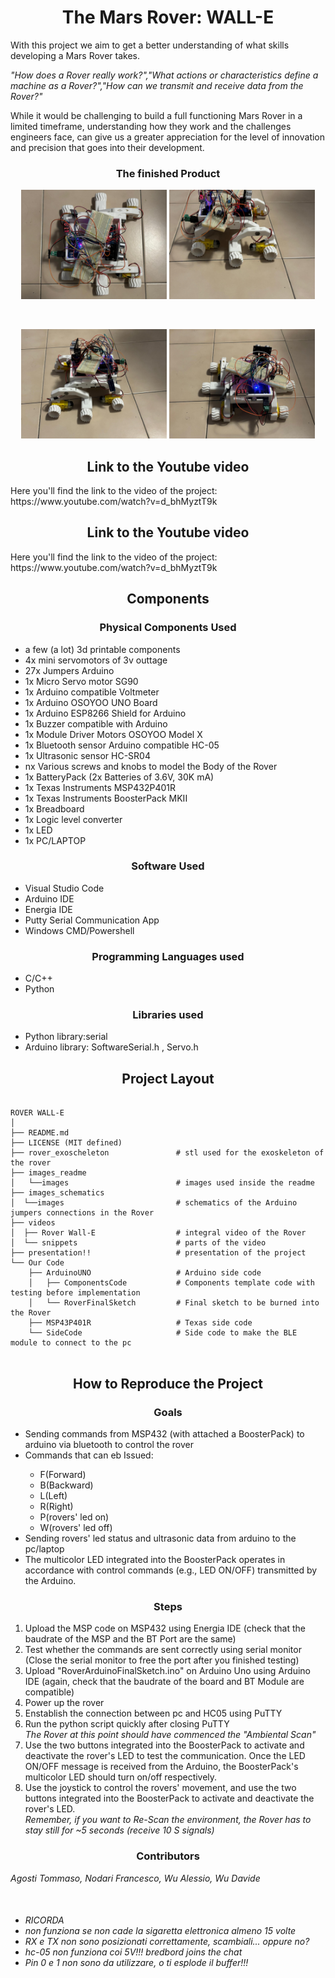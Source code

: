 <h1 align="center">The Mars Rover: WALL-E</h1>

<p>With this project we aim to get a better understanding of what skills developing a Mars Rover takes.</p>
<p><i>"How does a Rover really work?","What actions or characteristics define a machine as a Rover?","How can we transmit and receive data from the Rover?"</i></p>
<p>While it would be challenging to build a full functioning Mars Rover in a limited timeframe, understanding how they work and the challenges engineers face, can give us a greater appreciation for the level of innovation and precision that goes into their development.</p>

<h3 align="center">The finished Product</h3>

<p float="left" align="center">
<img src="./images_readme/Rover1.jpg" height="175">
<img src="./images_readme/Rover2.jpg" height="175">
</p>

<br>

<p float="left" align="center">
<img src="./images_readme/Rover3.jpg" height="175">
<img src="./images_readme/Rover4.jpg" height="175">
</p>
<h2 align="center">Link to the Youtube video</h2>
Here you'll find the link to the video of the project: https://www.youtube.com/watch?v=d_bhMyztT9k 

<h2 align="center">Link to the Youtube video</h2>
Here you'll find the link to the video of the project: https://www.youtube.com/watch?v=d_bhMyztT9k 

<h2 align="center">Components</h2>

<h3 align="center">Physical Components Used</h3>

<ul list-style-type: "square">
    <li>a few (a lot) 3d printable components</li>
    <li>4x mini servomotors of 3v outtage</li>
    <li>27x Jumpers Arduino</li>
    <li>1x Micro Servo motor SG90</li>
    <li>1x Arduino compatible Voltmeter</li>
    <li>1x Arduino OSOYOO UNO Board</li>
    <li>1x Arduino ESP8266 Shield for Arduino</li>
    <li>1x Buzzer compatible with Arduino</li>
    <li>1x Module Driver Motors OSOYOO Model X</li>
    <li>1x Bluetooth sensor Arduino compatible HC-05</li>
    <li>1x Ultrasonic sensor HC-SR04</li>
    <li>nx Various screws and knobs to model the Body of the Rover</li>
    <li>1x BatteryPack (2x Batteries of 3.6V, 30K mA)</li>
    <li>1x Texas Instruments MSP432P401R</li>
    <li>1x Texas Instruments BoosterPack MKII</li>
    <li>1x Breadboard</li>
    <li>1x Logic level converter</li>
    <li>1x LED</li>
    <li>1x PC/LAPTOP</li>
</ul>

<h3 align="center">Software Used</h3>

<ul>
    <li>Visual Studio Code</li>
    <li>Arduino IDE</li>
    <li>Energia IDE</li>
    <li>Putty Serial Communication App</li>
    <li>Windows CMD/Powershell</li>
</ul>

<h3 align="center">Programming Languages used</h3>

<ul>
    <li>C/C++</li>
    <li>Python</li>
</ul>

<h3 align="center">Libraries used</h3>

<ul>
    <li>Python library:serial</li>
    <li>Arduino library: SoftwareSerial.h , Servo.h</li>
</ul>

<h2 align="center">Project Layout</h2>

<pre>
<code>
ROVER WALL-E
│
├── README.md
├── LICENSE (MIT defined)
├── rover_exoscheleton               # stl used for the exoskeleton of the rover
├── images_readme                   
│   └──images                        # images used inside the readme
├── images_schematics               
│  └──images                         # schematics of the Arduino jumpers connections in the Rover
├── videos      
│  ├── Rover Wall-E                  # integral video of the Rover
│  └── snippets                      # parts of the video
├── presentation!!                   # presentation of the project
└── Our Code
    ├── ArduinoUNO                   # Arduino side code
    │   ├── ComponentsCode           # Components template code with testing before implementation
    │   └── RoverFinalSketch         # Final sketch to be burned into the Rover
    ├── MSP43P401R                   # Texas side code
    └── SideCode                     # Side code to make the BLE module to connect to the pc 
</code>
</pre>

<h2 align="center">How to Reproduce the Project</h2>

<h3 align="center">Goals</h3>

<ul>
    <li>Sending commands from MSP432 (with attached a BoosterPack) to arduino via bluetooth to control the rover </li>
    <li>Commands that can eb Issued:</li>
    <ul>
        <li>F(Forward)</li>
        <li>B(Backward)</li>
        <li>L(Left)</li>
        <li>R(Right)</li>
        <li>P(rovers' led on)</li>
        <li>W(rovers' led off)</li>      
    </ul>
    <li>Sending rovers' led status and ultrasonic data from arduino to the pc/laptop</li>
    <li>The multicolor LED integrated into the BoosterPack operates in accordance with control commands (e.g., LED ON/OFF) transmitted by the Arduino.</li>
</ul>

<h3 align="center">Steps</h3>
<ol>
    <li>Upload the MSP code on MSP432 using Energia IDE (check that the baudrate of the MSP and the BT Port are the same)</li>
    <li>Test whether the commands are sent correctly using serial monitor (Close the serial monitor to free the port after you finished testing)</li> 
    <li>Upload "RoverArduinoFinalSketch.ino" on Arduino Uno using Arduino IDE (again, check that the baudrate of the board and BT Module are compatible)</li>
    <li>Power up the rover</li>
    <li>Enstablish the connection between pc and HC05 using PuTTY</li>
    <li>Run the python script quickly after closing PuTTY </li>
    <i>The Rover at this point should have commenced the "Ambiental Scan"</i>
    <li>Use the two buttons integrated into the BoosterPack to activate and deactivate the rover's LED to test the communication. Once the LED ON/OFF message is received from the Arduino, the BoosterPack's multicolor LED should turn on/off respectively.</li>
    <li>Use the joystick to control the rovers' movement, and use the two buttons integrated into the BoosterPack to activate and deactivate the rover's LED.</li>
    <i>Remember, if you want to Re-Scan the environment, the Rover has to stay still for ~5 seconds (receive 10 S signals)</i>
</ol>

<h3 align="center">Contributors</h3>

<p><i>Agosti Tommaso, Nodari Francesco, Wu Alessio, Wu Davide</i></p>
<br>

<h6>
<i>
<ul>
    <li>RICORDA</li>
    <li>non funziona se non cade la sigaretta elettronica almeno 15 volte</li>
    <li>RX e TX non sono posizionati correttamente, scambiali... oppure no?</li>
    <li>hc-05 non funziona coi 5V!!! bredbord joins the chat</li>
    <li>Pin 0 e 1 non sono da utilizzare, o ti esplode il buffer!!!</li>
</ul>
</i>
</h6>
